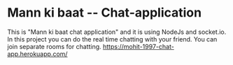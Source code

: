 # Mann ki baat -- Chat-application
This is "Mann ki baat chat application" and it is using NodeJs and socket.io. In this project you can do the real time chatting with your friend. You can join separate rooms for chatting.
https://mohit-1997-chat-app.herokuapp.com/
